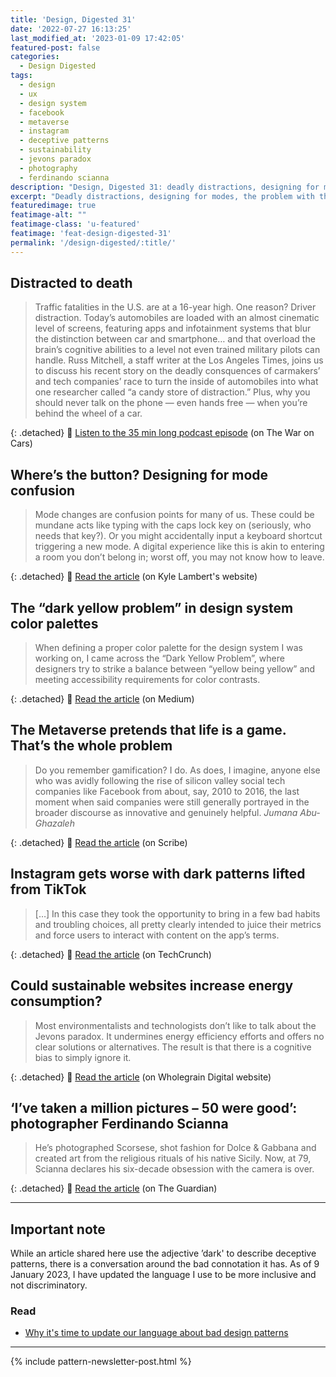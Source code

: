 ```yaml
---
title: 'Design, Digested 31'
date: '2022-07-27 16:13:25'
last_modified_at: '2023-01-09 17:42:05'
featured-post: false
categories:
  - Design Digested
tags:
  - design
  - ux
  - design system
  - facebook
  - metaverse
  - instagram
  - deceptive patterns
  - sustainability
  - jevons paradox
  - photography
  - ferdinando scianna
description: "Design, Digested 31: deadly distractions, designing for modes, the problem with the Metaverse, new deceptive patterns on Instagram."
excerpt: "Deadly distractions, designing for modes, the problem with the Metaverse, new deceptive patterns on Instagram and more."
featuredimage: true
featimage-alt: ""
featimage-class: 'u-featured'
featimage: 'feat-design-digested-31'
permalink: '/design-digested/:title/'
---
```

## Distracted to death

> Traffic fatalities in the U.S. are at a 16-year high. One reason? Driver distraction. Today’s automobiles are loaded with an almost cinematic level of screens, featuring apps and infotainment systems that blur the distinction between car and smartphone… and that overload the brain’s cognitive abilities to a level not even trained military pilots can handle. Russ Mitchell, a staff writer at the Los Angeles Times, joins us to discuss his recent story on the deadly consquences of carmakers’ and tech companies’ race to turn the inside of automobiles into what one researcher called “a candy store of distraction.” Plus, why you should never talk on the phone — even hands free — when you’re behind the wheel of a car.

{: .detached}
🔗 [Listen to the 35 min long podcast episode](https://thewaroncars.org/2022/07/18/distracted-to-death/) (on The War on Cars)

## Where’s the button? Designing for mode confusion

> Mode changes are confusion points for many of us. These could be mundane acts like typing with the caps lock key on (seriously, who needs that key?). Or you might accidentally input a keyboard shortcut triggering a new mode. A digital experience like this is akin to entering a room you don’t belong in; worst off, you may not know how to leave.

{: .detached}
🔗 [Read the article](https://www.imkylelambert.com/articles/designing-for-mode-confusion) (on Kyle Lambert's website)

## The “dark yellow problem” in design system color palettes

> When defining a proper color palette for the design system I was working on, I came across the “Dark Yellow Problem”, where designers try to strike a balance between “yellow being yellow” and meeting accessibility requirements for color contrasts. 

{: .detached}
🔗 [Read the article](https://uxdesign.cc/the-dark-yellow-problem-in-design-system-color-palettes-a0db1eedc99d) (on Medium)

## The Metaverse pretends that life is a game. That’s the whole problem

> Do you remember gamification? I do. As does, I imagine, anyone else who was avidly following the rise of silicon valley social tech companies like Facebook from about, say, 2010 to 2016, the last moment when said companies were still generally portrayed in the broader discourse as innovative and genuinely helpful.
> <cite>Jumana Abu-Ghazaleh</cite>

{: .detached}
🔗 [Read the article](https://scribe.rip/the-metaverse-pretends-that-life-is-a-game-thats-the-whole-problem-3cf542137666) (on Scribe)

## Instagram gets worse with dark patterns lifted from TikTok

> [&hellip;] In this case they took the opportunity to bring in a few bad habits and troubling choices, all pretty clearly intended to juice their metrics and force users to interact with content on the app’s terms.

{: .detached}
🔗 [Read the article](https://techcrunch.com/2022/07/25/instagram-gets-worse-with-dark-patterns-lifted-from-tiktok/) (on TechCrunch)

## Could sustainable websites increase energy consumption?

> Most environmentalists and technologists don’t like to talk about the Jevons paradox. It undermines energy efficiency efforts and offers no clear solutions or alternatives. The result is that there is a cognitive bias to simply ignore it.

{: .detached}
🔗 [Read the article](https://www.wholegraindigital.com/blog/jevons-paradox/) (on Wholegrain Digital website)

## ‘I’ve taken a million pictures – 50 were good’: photographer Ferdinando Scianna

> He’s photographed Scorsese, shot fashion for Dolce & Gabbana and created art from the religious rituals of his native Sicily. Now, at 79, Scianna declares his six-decade obsession with the camera is over.

{: .detached}
🔗 [Read the article](https://www.theguardian.com/artanddesign/2022/jul/26/photographer-ferdinando-scianna-interview-sicily-magnum) (on The Guardian)

---

## Important note

While an article shared here use the adjective ’dark' to describe deceptive patterns, there is a conversation around the bad connotation it has. As of 9 January 2023, I have updated the language I use to be more inclusive and not discriminatory.

### Read

<ul class="smd-ul">
  <li><a href="https://amyhupe.co.uk/articles/changing-our-language-on-bad-patterns/">Why it's time to update our language about bad design patterns</a></li>
</ul>

---

{% include pattern-newsletter-post.html %}